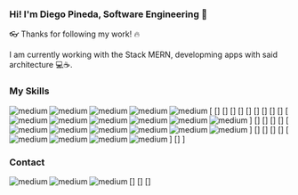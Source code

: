 ### Hi! I'm Diego Pineda, Software Engineering 👋

👓 Thanks for following my work! 🔥

I am currently working with the Stack MERN, developming apps with said architecture 💻☕. 

### My Skills
[
[<img align="left" alt="medium" src="https://img.shields.io/badge/Digital_Ocean-0080FF?style=for-the-badge&logo=DigitalOcean&logoColor=white" />]
[<img align="left" alt="medium" src="https://img.shields.io/badge/MongoDB-4EA94B?style=for-the-badge&logo=mongodb&logoColor=white" />]
[<img align="left" alt="medium" src="https://img.shields.io/badge/Adobe%20Illustrator-FF9A00?style=for-the-badge&logo=adobe%20illustrator&logoColor=white" />]
[<img align="left" alt="medium" src="https://img.shields.io/badge/Adobe%20Photoshop-31A8FF?style=for-the-badge&logo=Adobe%20Photoshop&logoColor=black" />]
[<img align="left" alt="medium" src="https://img.shields.io/badge/Adobe%20XD-470137?style=for-the-badge&logo=Adobe%20XD&logoColor=#FF61F6" />]
[<img align="left" alt="medium" src="https://img.shields.io/badge/Bootstrap-563D7C?style=for-the-badge&logo=bootstrap&logoColor=white" />]
[<img align="left" alt="medium" src="https://img.shields.io/badge/Express.js-000000?style=for-the-badge&logo=express&logoColor=white" />]
[<img align="left" alt="medium" src="https://img.shields.io/badge/GraphQl-E10098?style=for-the-badge&logo=graphql&logoColor=white" />]
[<img align="left" alt="medium" src="https://img.shields.io/badge/JWT-000000?style=for-the-badge&logo=JSON%20web%20tokens&logoColor=white" />]
[<img align="left" alt="medium" src="https://img.shields.io/badge/Nginx-009639?style=for-the-badge&logo=nginx&logoColor=white" />]
[<img align="left" alt="medium" src="https://img.shields.io/badge/Node.js-339933?style=for-the-badge&logo=nodedotjs&logoColor=white" />]
[<img align="left" alt="medium" src="https://img.shields.io/badge/npm-CB3837?style=for-the-badge&logo=npm&logoColor=white" />]
[<img align="left" alt="medium" src="https://img.shields.io/badge/Postman-FF6C37?style=for-the-badge&logo=Postman&logoColor=white" />]
[<img align="left" alt="medium" src="https://img.shields.io/badge/React-20232A?style=for-the-badge&logo=react&logoColor=61DAFB" />]
[<img align="left" alt="medium" src="https://img.shields.io/badge/React_Router-CA4245?style=for-the-badge&logo=react-router&logoColor=white" />]
[<img align="left" alt="medium" src="https://img.shields.io/badge/Socket.io-010101?&style=for-the-badge&logo=Socket.io&logoColor=white" />]
[<img align="left" alt="medium" src="https://img.shields.io/badge/Visual_Studio_Code-0078D4?style=for-the-badge&logo=visual%20studio%20code&logoColor=white" />]
[<img align="left" alt="medium" src="https://img.shields.io/badge/CSS3-1572B6?style=for-the-badge&logo=css3&logoColor=white" />]
[<img align="left" alt="medium" src="https://img.shields.io/badge/HTML5-E34F26?style=for-the-badge&logo=html5&logoColor=white" />]
[<img align="left" alt="medium" src="https://img.shields.io/badge/JavaScript-323330?style=for-the-badge&logo=javascript&logoColor=F7DF1E" />]
[<img align="left" alt="medium" src="https://img.shields.io/badge/React_Native-20232A?style=for-the-badge&logo=react&logoColor=61DAFB" />]  ]

### Contact

[<img align="left" alt="medium" src="https://img.shields.io/badge/GitHub-100000?style=for-the-badge&logo=github&logoColor=white" />]
[<img align="left" alt="medium" src="https://img.shields.io/badge/GitLab-330F63?style=for-the-badge&logo=gitlab&logoColor=white" />]
[<img align="left" alt="medium" src="https://img.shields.io/badge/LinkedIn-0077B5?style=for-the-badge&logo=linkedin&logoColor=white" />]
